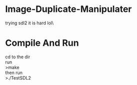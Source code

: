 # Image-Duplicate-Manipulater
trying sdl2 it is hard lol\ 

# Compile And Run
cd to the dir\
run\
\>make\
then run\
\>./TestSDL2
